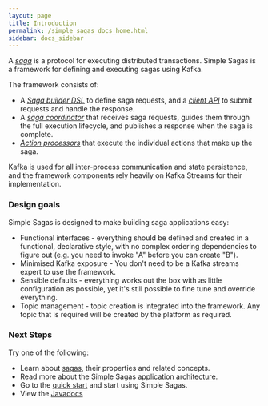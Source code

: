 ```yaml
---
layout: page
title: Introduction
permalink: /simple_sagas_docs_home.html
sidebar: docs_sidebar
---
```


A [*saga*](/simple_sagas_key_concepts.html) is a protocol for executing distributed transactions. Simple Sagas is a framework for defining and executing sagas using Kafka.

The framework consists of:
* A [*Saga builder DSL*](/simple_sagas_saga_builder_dsl.html) to define saga requests, and a [*client API*](/simple_sagas_client_api.html) to submit requests and handle the response.
* A [*saga coordinator*](/simple_sagas_saga_coordinator.html) that receives saga requests, guides them through the full execution lifecycle, 
and publishes a response when the saga is complete.
* [*Action processors*](/simple_sagas_action_processors.html) that execute the individual actions that make up the saga.

Kafka is used for all inter-process communication and state persistence, and the framework components rely heavily on Kafka Streams for their implementation.

### Design goals

Simple Sagas is designed to make building saga applications easy:

* Functional interfaces - everything should be defined and created in a functional, declarative style, with no complex ordering dependencies to figure out (e.g. you need to invoke "A" before you can create "B").
* Minimised Kafka exposure - You don't need to be a Kafka streams expert to use the framework.
* Sensible defaults - everything works out the box with as little configuration as possible, yet it's still possible to fine tune and override everything.
* Topic management - topic creation is integrated into the framework. 
Any topic that is required will be created by the platform as required.

### Next Steps

Try one of the following:

* Learn about [sagas](/simple_sagas_key_concepts.html), their properties and related concepts.
* Read more about the Simple Sagas [application architecture](/simple_sagas_architecture.html).
* Go to the [quick start](/simple_sagas_quick_start.html) and start using Simple Sagas.
* View the [Javadocs](/apidocs-sagas/)
